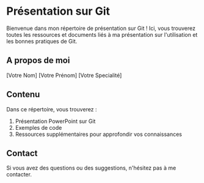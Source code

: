 <!-- Fichier template de présentation sur Git. Modifiée sur chaque branche. -->

# Présentation sur Git
Bienvenue dans mon répertoire de présentation sur Git ! Ici, vous trouverez toutes les ressources et documents liés à ma présentation sur l'utilisation et les bonnes pratiques de Git.

## A propos de moi
[Votre Nom]
[Votre Prénom]
[Votre Specialité]

## Contenu

Dans ce répertoire, vous trouverez :

1. Présentation PowerPoint sur Git
2. Exemples de code
3. Ressources supplémentaires pour approfondir vos connaissances

## Contact

Si vous avez des questions ou des suggestions, n'hésitez pas à me contacter.
